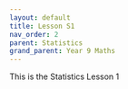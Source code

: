 ```yaml
---
layout: default
title: Lesson S1 
nav_order: 2
parent: Statistics
grand_parent: Year 9 Maths
---
```

This is the Statistics Lesson 1

